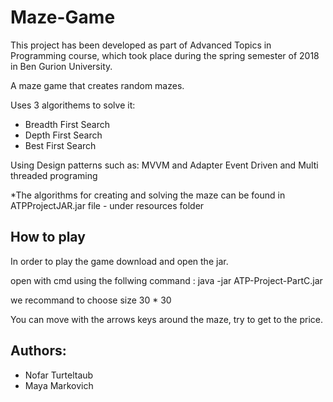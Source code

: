# Maze-Game

This project has been developed as part of  Advanced Topics in Programming course, which took place during the spring semester of 2018 in Ben Gurion University. 

A maze game that creates random mazes.

Uses 3 algorithems to solve it:
- Breadth First Search
- Depth First Search
- Best First Search

Using Design patterns such as: MVVM and Adapter
Event Driven and Multi threaded programing

*The algorithms for creating and solving the maze can be found in ATPProjectJAR.jar file - under resources folder


## How to play
In order to play the game download and open the jar.

open with cmd using the follwing command : java -jar ATP-Project-PartC.jar

we recommand to choose size 30 * 30

You can move with the arrows keys around the maze, try to get to the price.

## Authors:
- Nofar Turteltaub
- Maya Markovich

